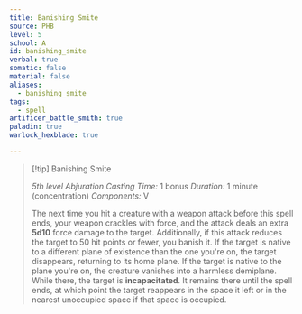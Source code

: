 ```yaml
---
title: Banishing Smite
source: PHB
level: 5
school: A
id: banishing_smite
verbal: true
somatic: false
material: false
aliases:
  - banishing_smite
tags:
  - spell
artificer_battle_smith: true
paladin: true
warlock_hexblade: true

---
```

>[!tip] Banishing Smite
>
> *5th level Abjuration*
> *Casting Time:* 1 bonus
> *Duration:* 1 minute (concentration)
> *Components:* V
>
>The next time you hit a creature with a weapon attack before this spell ends, your weapon crackles with force, and the attack deals an extra **5d10** force damage to the target. Additionally, if this attack reduces the target to 50 hit points or fewer, you banish it. If the target is native to a different plane of existence than the one you're on, the target disappears, returning to its home plane. If the target is native to the plane you're on, the creature vanishes into a harmless demiplane. While there, the target is **incapacitated**. It remains there until the spell ends, at which point the target reappears in the space it left or in the nearest unoccupied space if that space is occupied.
>

